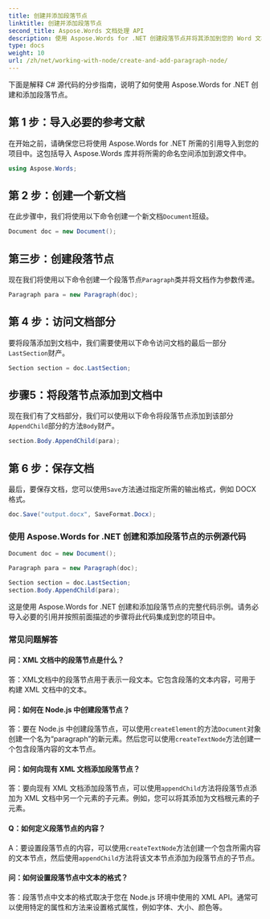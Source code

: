 ```yaml
---
title: 创建并添加段落节点
linktitle: 创建并添加段落节点
second_title: Aspose.Words 文档处理 API
description: 使用 Aspose.Words for .NET 创建段落节点并将其添加到您的 Word 文档中。
type: docs
weight: 10
url: /zh/net/working-with-node/create-and-add-paragraph-node/
---
```


下面是解释 C# 源代码的分步指南，说明了如何使用 Aspose.Words for .NET 创建和添加段落节点。

## 第 1 步：导入必要的参考文献
在开始之前，请确保您已将使用 Aspose.Words for .NET 所需的引用导入到您的项目中。这包括导入 Aspose.Words 库并将所需的命名空间添加到源文件中。

```csharp
using Aspose.Words;
```

## 第 2 步：创建一个新文档
在此步骤中，我们将使用以下命令创建一个新文档`Document`班级。

```csharp
Document doc = new Document();
```

## 第三步：创建段落节点
现在我们将使用以下命令创建一个段落节点`Paragraph`类并将文档作为参数传递。

```csharp
Paragraph para = new Paragraph(doc);
```

## 第 4 步：访问文档部分
要将段落添加到文档中，我们需要使用以下命令访问文档的最后一部分`LastSection`财产。

```csharp
Section section = doc.LastSection;
```

## 步骤5：将段落节点添加到文档中
现在我们有了文档部分，我们可以使用以下命令将段落节点添加到该部分`AppendChild`部分的方法`Body`财产。

```csharp
section.Body.AppendChild(para);
```

## 第 6 步：保存文档
最后，要保存文档，您可以使用`Save`方法通过指定所需的输出格式，例如 DOCX 格式。

```csharp
doc.Save("output.docx", SaveFormat.Docx);
```

### 使用 Aspose.Words for .NET 创建和添加段落节点的示例源代码

```csharp
Document doc = new Document();

Paragraph para = new Paragraph(doc);

Section section = doc.LastSection;
section.Body.AppendChild(para);

```

这是使用 Aspose.Words for .NET 创建和添加段落节点的完整代码示例。请务必导入必要的引用并按照前面描述的步骤将此代码集成到您的项目中。

### 常见问题解答

#### 问：XML 文档中的段落节点是什么？

答：XML文档中的段落节点用于表示一段文本。它包含段落的文本内容，可用于构建 XML 文档中的文本。

#### 问：如何在 Node.js 中创建段落节点？

答：要在 Node.js 中创建段落节点，可以使用`createElement`的方法`Document`对象创建一个名为“paragraph”的新元素。然后您可以使用`createTextNode`方法创建一个包含段落内容的文本节点。

#### 问：如何向现有 XML 文档添加段落节点？

答：要向现有 XML 文档添加段落节点，可以使用`appendChild`方法将段落节点添加为 XML 文档中另一个元素的子元素。例如，您可以将其添加为文档根元素的子元素。

#### Q：如何定义段落节点的内容？

 A：要设置段落节点的内容，可以使用`createTextNode`方法创建一个包含所需内容的文本节点，然后使用`appendChild`方法将该文本节点添加为段落节点的子节点。

#### 问：如何设置段落节点中文本的格式？

答：段落节点中文本的格式取决于您在 Node.js 环境中使用的 XML API。通常可以使用特定的属性和方法来设置格式属性，例如字体、大小、颜色等。